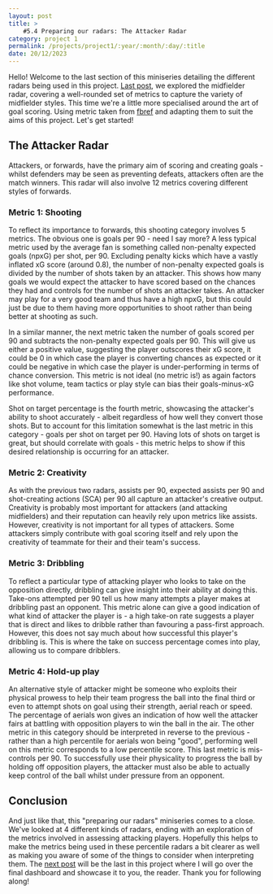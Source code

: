 ```yaml
---
layout: post
title: >
    #5.4 Preparing our radars: The Attacker Radar
category: project 1
permalink: /projects/project1/:year/:month/:day/:title
date: 20/12/2023
---
```


Hello! Welcome to the last section of this miniseries detailing the different radars being used in this project. <a id="otherpage-link" href="{{site.baseurl}}/projects/project1/2023/12/20/project1-post5-3">Last post</a>, we explored the midfielder radar, covering a well-rounded set of metrics to capture the variety of midfielder styles. This time we're a little more specialised around the art of goal scoring. Using metric taken from <a id="text-link" href="https://fbref.com/en/">fbref</a> and adapting them to suit the aims of this project. Let's get started!

## The Attacker Radar

Attackers, or forwards, have the primary aim of scoring and creating goals - whilst defenders may be seen as preventing defeats, attackers often are the match winners. This radar will also involve 12 metrics covering different styles of forwards.

### Metric 1: Shooting

To reflect its importance to forwards, this shooting category involves 5 metrics. The obvious one is goals per 90 - need I say more? A less typical metric used by the average fan is something called non-penalty expected goals (npxG) per shot, per 90. Excluding penalty kicks which have a vastly inflated xG score (around 0.8), the number of non-penalty expected goals is divided by the number of shots taken by an attacker. This shows how many goals we would expect the attacker to have scored based on the chances they had and controls for the number of shots an attacker takes. An attacker may play for a very good team and thus have a high npxG, but this could just be due to them having more opportunities to shoot rather than being better at shooting as such. 

In a similar manner, the next metric taken the number of goals scored per 90 and subtracts the non-penalty expected goals per 90. This will give us either a positive value, suggesting the player outscores their xG score, it could be 0 in which case the player is converting chances as expected or it could be negative in which case the player is under-performing in terms of chance conversion. This metric is not ideal (no metric is!) as again factors like shot volume, team tactics or play style can bias their goals-minus-xG performance. 

Shot on target percentage is the fourth metric, showcasing the attacker's ability to shoot accurately - albeit regardless of how well they convert those shots. But to account for this limitation somewhat is the last metric in this category - goals per shot on target per 90. Having lots of shots on target is great, but should correlate with goals - this metric helps to show if this desired relationship is occurring for an attacker.

### Metric 2: Creativity

As with the previous two radars, assists per 90, expected assists per 90 and shot-creating actions (SCA) per 90 all capture an attacker's creative output. Creativity is probably most important for attackers (and attacking midfielders) and their reputation can heavily rely upon metrics like assists. However, creativity is not important for all types of attackers. Some attackers simply contribute with goal scoring itself and rely upon the creativity of teammate for their and their team's success.

### Metric 3: Dribbling

To reflect a particular type of attacking player who looks to take on the opposition directly, dribbling can give insight into their ability at doing this. Take-ons attempted per 90 tell us how many attempts a player makes at dribbling past an opponent. This metric alone can give a good indication of what kind of attacker the player is - a high take-on rate suggests a player that is direct and likes to dribble rather than favouring a pass-first approach. However, this does not say much about how successful this player's dribbling is. This is where the take on success percentage comes into play, allowing us to compare dribblers.

### Metric 4: Hold-up play

An alternative style of attacker might be someone who exploits their physical prowess to help their team progress the ball into the final third or even to attempt shots on goal using their strength, aerial reach or speed. The percentage of aerials won gives an indication of how well the attacker fairs at battling with opposition players to win the ball in the air. The other metric in this category should be interpreted in reverse to the previous - rather than a high percentile for aerials won being "good", performing well on this metric corresponds to a low percentile score. This last metric is mis-controls per 90. To successfully use their physicality to progress the ball by holding off opposition players, the attacker must also be able to actually keep control of the ball whilst under pressure from an opponent.

## Conclusion

And just like that, this "preparing our radars" miniseries comes to a close. We've looked at 4 different kinds of radars, ending with an exploration of the metrics involved in assessing attacking players. Hopefully this helps to make the metrics being used in these percentile radars a bit clearer as well as making you aware of some of the things to consider when interpreting them. The <a id="otherpage-link" href="{{site.baseurl}}/projects/project1/2024/01/26/project1-post6">next post</a> will be the last in this project where I will go over the final dashboard and showcase it to you, the reader. Thank you for following along!
